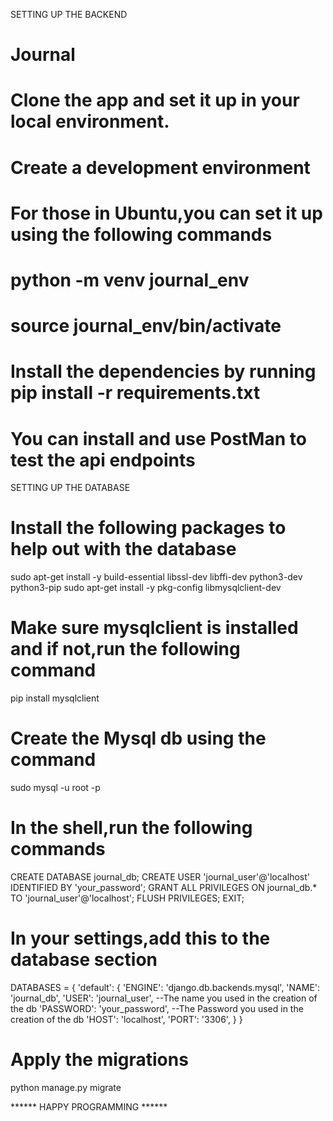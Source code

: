 SETTING UP THE BACKEND

# Journal
# Clone the app and set it up in your local environment.
# Create a development environment 
# For those in Ubuntu,you can set it up using the following commands 

# python -m venv journal_env
# source journal_env/bin/activate

# Install the dependencies by running pip install -r requirements.txt

# You can install and use PostMan to test the api endpoints

SETTING UP THE DATABASE

# Install the following packages to help out with the database
sudo apt-get install -y build-essential libssl-dev libffi-dev python3-dev python3-pip
sudo apt-get install -y pkg-config libmysqlclient-dev


# Make sure mysqlclient is installed and if not,run the following command

pip install mysqlclient


# Create the Mysql db using the command 

sudo mysql -u root -p


# In the shell,run the following commands 

CREATE DATABASE journal_db;
CREATE USER 'journal_user'@'localhost' IDENTIFIED BY 'your_password';
GRANT ALL PRIVILEGES ON journal_db.* TO 'journal_user'@'localhost';
FLUSH PRIVILEGES;
EXIT;


# In your settings,add this to the database section

DATABASES = {
    'default': {
        'ENGINE': 'django.db.backends.mysql',
        'NAME': 'journal_db',
        'USER': 'journal_user', --The name you used in the creation of the db
        'PASSWORD': 'your_password', --The Password you used in the creation of the db
        'HOST': 'localhost',
        'PORT': '3306',
    }
}

# Apply the migrations

python manage.py migrate


 ****** HAPPY PROGRAMMING ******

